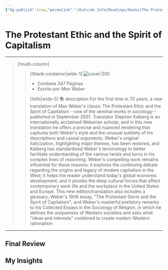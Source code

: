 ```yaml
---
{"dg-publish":true,"permalink":"/Outside Info/Readings/Books/The Protestant Ethic and the Spirit of Capitalism/","title":"The Protestant Ethic and the Spirit of Capitalism","updated":"2023-12-30T18:05:28.677-05:00"}
---
```



# The Protestant Ethic and the Spirit of Capitalism
- - -
> [!multi-column]
> 
> > [!blank-container|wide-1]
> >  ![cover|300](http://books.google.com/books/content?id=6CK2hacFggcC&printsec=frontcover&img=1&zoom=1&edge=curl&source=gbs_api)
> >- Contiene *347* Páginas
> >- Escrito por *Max Weber*
> 
> > [!info|wide-5] 📚 description
> > For the first time in 70 years, a new translation of Max Weber's classic The Protestant Ethic and the Spirit of Capitalism --one of the seminal works in sociology-- published in September 2001. Translator Stephen Kalberg is an internationally acclaimed Weberian scholar, and in this new translation he offers a precise and nuanced rendering that captures both Weber's style and the unusual subtlety of his descriptions and causal arguments. Weber's original italicization, highlighting major themes, has been restored, and Kalberg has standardized Weber's terminology to better facilitate understanding of the various twists and turns in his complex lines of reasoning. Weber's compelling work remains influential for these reasons: it explores the continuing debate regarding the origins and legacy of modem capitalism in the West; it helps the reader understand today's global economic development; and it plumbs the deep cultural forces that affect contemporary work life and the workplace in the United States and Europe. This new edition/translation also includes a glossary; Weber's 1906 essay, "The Protestant Sects and the Spirit of Capitalism"; and Weber's masterful prefatory remarks to his Collected Essays in the Sociology of Religion, in which he defines the uniqueness of Western societies and asks what "ideas and interests" combined to create modem Western rationalism
> 

- - -

## Final Review

## My Insights